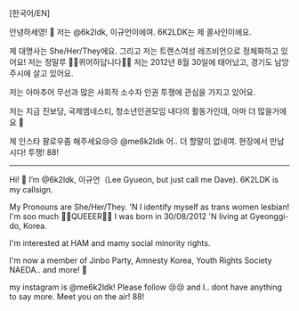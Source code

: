 [한국어/EN]

안녕하세영! 👋 저는 @6k2ldk, 이규언이에여. 6K2LDK는 제 콜사인이에요.

제 대명사는 She/Her/They에요. 그리고 저는 트랜스여성 레즈비언으로 정체화하고 있어요! 저는 정말루 🏳️‍⚧️퀴어하답니다🏳️‍🌈
저는 2012년 8월 30일에 태어났고, 경기도 남앙주시에 살고 있어요.

저는 아마추어 무선과 많은 사회적 소수자 인권 투쟁에 관심을 가지고 있어요.

저는 지금 진보당, 국제엠네스티, 청소년인권모임 내다의 활동가인데, 아마 더 많을거에요 🚩

제 인스타 팔로우좀 해주세요😢😢 @me6k2ldk
어.. 더 할말이 없네여. 현장에서 만납시다! 투쟁! 88!

------------------------------------------

Hi! 👋 I’m @6k2ldk, 이규언（Lee Gyueon, but just call me Dave). 6K2LDK is my callsign.

My Pronouns are She/Her/They. 'N I identify myself as trans women lesbian! I'm soo much 🏳️‍⚧️QUEEER🏳️‍🌈
I was born in 30/08/2012 'N living at Gyeonggi-do, Korea.

I'm interested at HAM and mamy social minority rights.

I'm now a member of Jinbo Party, Amnesty Korea, Youth Rights Society NAEDA.. and more! 🚩

my instagram is @me6k2ldk! Please follow 😢😢
and I.. dont have anything to say more. Meet you on the air! 88!
